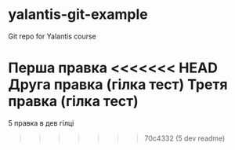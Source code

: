 # yalantis-git-example
Git repo for Yalantis course

Перша правка
<<<<<<< HEAD
Друга правка (гілка тест)
Третя правка (гілка тест)
=======
5 правка в дев гілці
>>>>>>> 70c4332 (5 dev readme)
